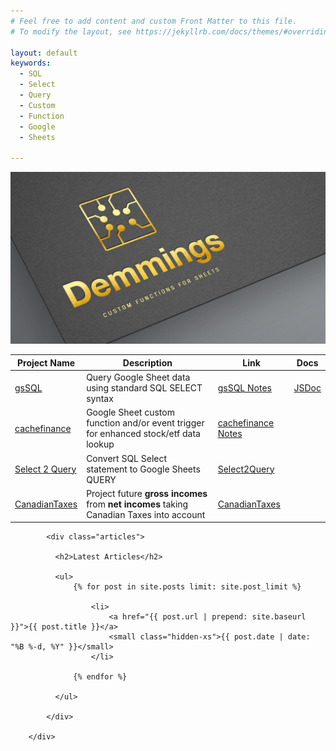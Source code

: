 ```yaml
---
# Feel free to add content and custom Front Matter to this file.
# To modify the layout, see https://jekyllrb.com/docs/themes/#overriding-theme-defaults

layout: default
keywords:
  - SQL
  - Select
  - Query
  - Custom
  - Function
  - Google
  - Sheets

---
```


![Demmings Logo](img/logo.png)

| Project Name | Description | Link | Docs |
| ------------ | ----------- | ---- | ---  |
| [gsSQL](https://github.com/demmings/gsSQL)  | Query Google Sheet data using standard SQL SELECT syntax |  [gsSQL Notes](/notes/gssql.markdown) | [JSDoc](/docs/gssql/index.html) |
| [cachefinance](https://github.com/demmings/cachefinance) | Google Sheet custom function and/or event trigger for enhanced stock/etf data lookup | [cachefinance Notes](/notes/cachefinance.markdown/) | |
| [Select 2 Query](https://github.com/demmings/Select2Query) | Convert SQL Select statement to Google Sheets QUERY | [Select2Query](/notes/select2query.markdown/) | |
| [CanadianTaxes](https://github.com/demmings/CanadianTaxes) | Project future **gross incomes** from **net incomes** taking Canadian Taxes into account | [CanadianTaxes](/notes/CanadianTaxes.markdown/) | |

<div class="col-md-12 main content-panel">

            <div class="articles">

              <h2>Latest Articles</h2>

              <ul>
                  {% for post in site.posts limit: site.post_limit %}

                      <li>
                          <a href="{{ post.url | prepend: site.baseurl }}">{{ post.title }}</a>
                          <small class="hidden-xs">{{ post.date | date: "%B %-d, %Y" }}</small>
                      </li>

                  {% endfor %}
                  
              </ul>

            </div>

        </div>